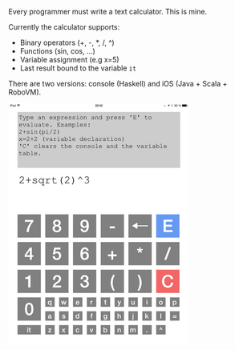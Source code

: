 Every programmer must write a text calculator. This is mine.

Currently the calculator supports:
- Binary operators (+, -, *, /, ^)
- Functions (sin, cos, ...)
- Variable assignment (e.g x=5)
- Last result bound to the variable `it`

There are two versions: console (Haskell) and iOS (Java + Scala + RoboVM).

![iOS Screenshot](ios/screenshot.png "iOS Screenshot")
